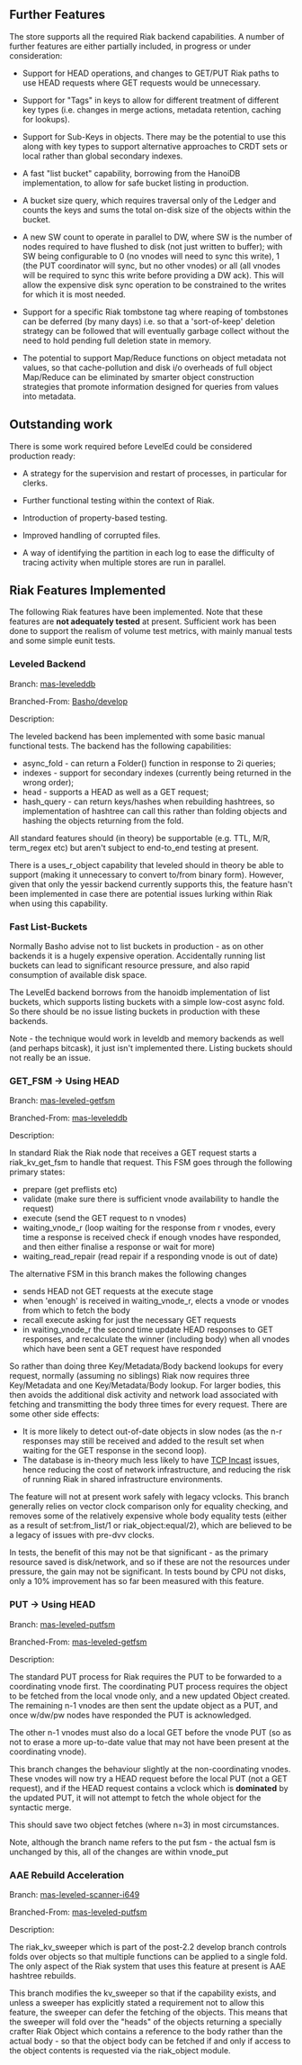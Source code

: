 ## Further Features

The store supports all the required Riak backend capabilities.  A number of further features are either partially included, in progress or under consideration:

- Support for HEAD operations, and changes to GET/PUT Riak paths to use HEAD requests where GET requests would be unnecessary.

- Support for "Tags" in keys to allow for different treatment of different key types (i.e. changes in merge actions, metadata retention, caching for lookups).

- Support for Sub-Keys in objects.  There may be the potential to use this along with key types to support alternative approaches to CRDT sets or local rather than global secondary indexes.

- A fast "list bucket" capability, borrowing from the HanoiDB implementation, to allow for safe bucket listing in production.

- A bucket size query, which requires traversal only of the Ledger and counts the keys and sums the total on-disk size of the objects within the bucket.

- A new SW count to operate in parallel to DW, where SW is the number of nodes required to have flushed to disk (not just written to buffer); with SW being configurable to 0 (no vnodes will need to sync this write), 1 (the PUT coordinator will sync, but no other vnodes) or all (all vnodes will be required to sync this write before providing a DW ack).  This will allow the expensive disk sync operation to be constrained to the writes for which it is most needed.

- Support for a specific Riak tombstone tag where reaping of tombstones can be deferred (by many days) i.e. so that a 'sort-of-keep' deletion strategy can be followed that will eventually garbage collect without the need to hold pending full deletion state in memory.

- The potential to support Map/Reduce functions on object metadata not values, so that cache-pollution and disk i/o overheads of full object Map/Reduce can be eliminated by smarter object construction strategies that promote information designed for queries from values into metadata.


## Outstanding work

There is some work required before LevelEd could be considered production ready:

- A strategy for the supervision and restart of processes, in particular for clerks.

- Further functional testing within the context of Riak.

- Introduction of property-based testing.

- Improved handling of corrupted files.

- A way of identifying the partition in each log to ease the difficulty of tracing activity when multiple stores are run in parallel.


## Riak Features Implemented

The following Riak features have been implemented.  Note that these features are <b>not adequately tested</b> at present.  Sufficient work has been done to support the realism of volume test metrics, with mainly manual tests and some simple eunit tests.

### Leveled Backend

Branch: [mas-leveleddb](https://github.com/martinsumner/riak_kv/tree/mas-leveleddb)

Branched-From: [Basho/develop](https://github.com/basho/riak_kv)

Description:

The leveled backend has been implemented with some basic manual functional tests.  The backend has the following capabilities:

- async_fold - can return a Folder() function in response to 2i queries;
- indexes - support for secondary indexes (currently being returned in the wrong order);
- head - supports a HEAD as well as a GET request;
- hash_query - can return keys/hashes when rebuilding hashtrees, so implementation of hashtree can call this rather than folding objects and hashing the objects returning from the fold.

All standard features should (in theory) be supportable (e.g. TTL, M/R, term_regex etc) but aren't subject to end-to_end testing at present.

There is a uses_r_object capability that leveled should in theory be able to support (making it unnecessary to convert to/from binary form).  However, given that only the yessir backend currently supports this, the feature hasn't been implemented in case there are potential issues lurking within Riak when using this capability.

### Fast List-Buckets

Normally Basho advise not to list buckets in production - as on other backends it is a hugely expensive operation.  Accidentally running list buckets can lead to significant resource pressure, and also rapid consumption of available disk space.

The LevelEd backend borrows from the hanoidb implementation of list buckets, which supports listing buckets with a simple low-cost async fold.  So there should be no issue listing buckets in production with these backends.  

Note - the technique would work in leveldb and memory backends as well (and perhaps bitcask), it just isn't implemented there.  Listing buckets should not really be an issue.

### GET_FSM -> Using HEAD

Branch: [mas-leveled-getfsm](https://github.com/martinsumner/riak_kv/tree/mas-leveled-getfsm)

Branched-From: [mas-leveleddb](https://github.com/martinsumner/riak_kv/tree/mas-leveleddb)

Description:

In standard Riak the Riak node that receives a GET request starts a riak_kv_get_fsm to handle that request.  This FSM goes through the following primary states:

- prepare (get preflists etc)
- validate (make sure there is sufficient vnode availability to handle the request)
- execute (send the GET request to n vnodes)
- waiting_vnode_r (loop waiting for the response from r vnodes, every time a response is received check if enough vnodes have responded, and then either finalise a response or wait for more)
- waiting_read_repair (read repair if a responding vnode is out of date)

The alternative FSM in this branch makes the following changes
- sends HEAD not GET requests at the execute stage
- when 'enough' is received in waiting_vnode_r, elects a vnode or vnodes from which to fetch the body
- recall execute asking for just the necessary GET requests
- in waiting_vnode_r the second time update HEAD responses to GET responses, and recalculate the winner (including body) when all vnodes which have been sent a GET request have responded

So rather than doing three Key/Metadata/Body backend lookups for every request, normally (assuming no siblings) Riak now requires three Key/Metadata and one Key/Metadata/Body lookup.  For larger bodies, this then avoids the additional disk activity and network load associated with fetching and transmitting the body three times for every request.  There are some other side effects:

- It is more likely to detect out-of-date objects in slow nodes (as the n-r responses may still be received and added to the result set when waiting for the GET response in the second loop).
- The database is in-theory much less likely to have [TCP Incast](http://www.snookles.com/slf-blog/2012/01/05/tcp-incast-what-is-it/) issues, hence reducing the cost of network infrastructure, and reducing the risk of running Riak in shared infrastructure environments.

The feature will not at present work safely with legacy vclocks. This branch generally relies on vector clock comparison only for equality checking, and removes some of the relatively expensive whole body equality tests (either as a result of set:from_list/1 or riak_object:equal/2), which are believed to be a legacy of issues with pre-dvv clocks.

In tests, the benefit of this may not be that significant - as the primary resource saved is disk/network, and so if these are not the resources under pressure, the gain may not be significant.  In tests bound by CPU not disks, only a 10% improvement has so far been measured with this feature.

### PUT -> Using HEAD

Branch: [mas-leveled-putfsm](https://github.com/martinsumner/riak_kv/tree/mas-leveled-putfsm)

Branched-From: [mas-leveled-getfsm](https://github.com/martinsumner/riak_kv/tree/mas-leveled-getfsm)

Description:

The standard PUT process for Riak requires the PUT to be forwarded to a coordinating vnode first.  The coordinating PUT  process requires the object to be fetched from the local vnode only, and a new updated Object created.  The remaining n-1 vnodes are then sent the update object as a PUT, and once w/dw/pw nodes have responded the PUT is acknowledged.

The other n-1 vnodes must also do a local GET before the vnode PUT (so as not to erase a more up-to-date value that may not have been present at the coordinating vnode).

This branch changes the behaviour slightly at the non-coordinating vnodes.  These vnodes will now try a HEAD request before the local PUT (not a GET request), and if the HEAD request contains a vclock which is <strong>dominated</strong> by the updated PUT, it will not attempt to fetch the whole object for the syntactic merge.

This should save two object fetches (where n=3) in most circumstances.

Note, although the branch name refers to the put fsm - the actual fsm is unchanged by this, all of the changes are within vnode_put

### AAE Rebuild Acceleration

Branch: [mas-leveled-scanner-i649](https://github.com/martinsumner/riak_kv/tree/mas-leveled-scanner-i649)

Branched-From: [mas-leveled-putfsm](https://github.com/martinsumner/riak_kv/tree/mas-leveled-putfsm)

Description:

The riak_kv_sweeper which is part of the post-2.2 develop branch controls folds over objects so that multiple functions can be applied to a single fold.  The only aspect of the Riak system that uses this feature at present is AAE hashtree rebuilds.

This branch modifies the kv_sweeper so that if the capability exists, and unless a sweeper has explicitly stated a requirement not to allow this feature, the sweeper can defer the fetching of the objects.  This means that the sweeper will fold over the "heads" of the objects returning a specially crafter Riak Object which contains a reference to the body rather than the actual body - so that the object body can be fetched if and only if access to the object contents is requested via the riak_object module.
